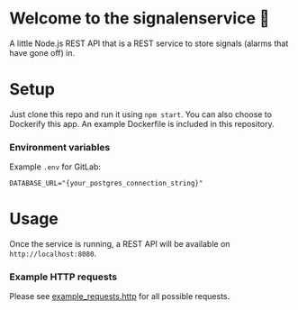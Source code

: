 # Welcome to the signalenservice 👋

A little Node.js REST API that is a REST service to store signals (alarms that have gone off) in.

# Setup

Just clone this repo and run it using `npm start`. You can also choose to Dockerify this app. An example Dockerfile is included in this repository.

### Environment variables

Example `.env` for GitLab:

```dotenv
DATABASE_URL="{your_postgres_connection_string}"
```

# Usage

Once the service is running, a REST API will be available on `http://localhost:8080`.

### Example HTTP requests

Please see [example_requests.http](./example_requests.http) for all possible requests.
